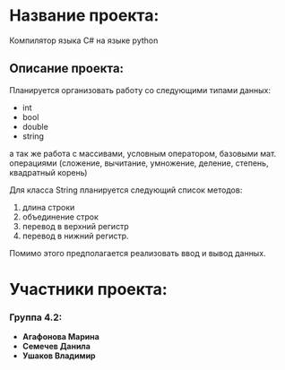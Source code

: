 # Название проекта:
Компилятор языка C# на языке python

## Описание проекта:
Планируется организовать работу со следующими типами данных:
* int
* bool
* double
* string

а так же работа с массивами, условным оператором, базовыми мат. операциями (сложение, вычитание, умножение, деление, степень, квадратный корень) 

Для класса String планируется следующий список методов:
1. длина строки
2. объединение строк
3. перевод в верхний регистр
4. перевод в нижний регистр.

Помимо этого предполагается реализовать ввод и вывод данных.

# Участники проекта:
### Группа 4.2:
* **Агафонова Марина** 
* **Семечев Данила** 
* **Ушаков Владимир** 
